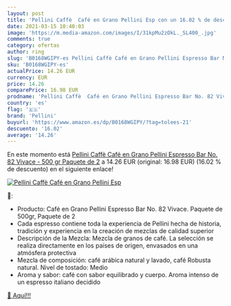 ```yaml
---
layout: post
title: 'Pellini Caffè  Café en Grano Pellini Esp con un 16.02 % de descuento'
date: 2021-03-15 10:40:03
image: 'https://m.media-amazon.com/images/I/31kpMu2zOkL._SL400_.jpg'
comments: true
category: ofertas
author: ring
slug: 'B0168WGIPY-es Pellini Caffè Café en Grano Pellini Espresso Bar No. 82...'
sku: 'B0168WGIPY-es'
actualPrice: 14.26 EUR
currency: EUR
price: 14.26
comparePrice: 16.98 EUR
prodname: 'Pellini Caffè  Café en Grano Pellini Espresso Bar No. 82 Vivace - 500 gr  Paquete de 2'
country: 'es'
flag: '🇪🇸'
brand: 'Pellini'
buyurl: 'https://www.amazon.es/dp/B0168WGIPY/?tag=tolees-21'
descuento: '16.02'
average: '14.26'
---
```


En este momento está [Pellini Caffè  Café en Grano Pellini Espresso Bar No. 82 Vivace - 500 gr  Paquete de 2](https://www.amazon.es/dp/B0168WGIPY/?tag=tolees-21) a 14.26 EUR (original: 16.98 EUR) (16.02 %  de descuento) en el siguiente enlace!

[![Pellini Caffè  Café en Grano Pellini Esp](https://m.media-amazon.com/images/I/31kpMu2zOkL._SL400_.jpg)](https://www.amazon.es/dp/B0168WGIPY/?tag=tolees-21)

🔎:

- Producto: Café en Grano Pellini Espresso Bar No. 82 Vivace. Paquete de 500gr, Paquete de 2
- Cada espresso contiene toda la experiencia de Pellini hecha de historia, tradición y experiencia en la creación de mezclas de calidad superior
- Descripción de la Mezcla: Mezcla de granos de café. La selección se realiza directamente en los países de origen, envasados en una atmósfera protectiva
- Mezcla de composición: café arábica natural y lavado, café Robusta natural. Nivel de tostado: Medio
- Aroma y sabor: café con sabor equilibrado y cuerpo. Aroma intenso de un espresso italiano decidido

[🛒 Aquí!!!](https://www.amazon.es/dp/B0168WGIPY/?tag=tolees-21)
